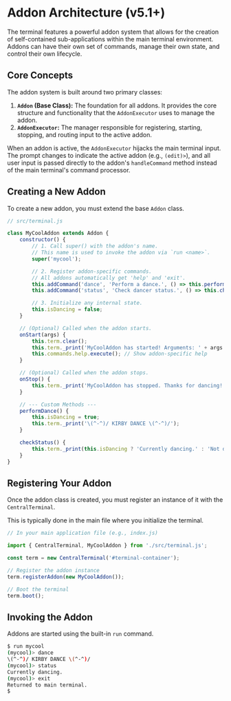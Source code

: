 # Addon Architecture (v5.1+)

The terminal features a powerful addon system that allows for the creation of self-contained sub-applications within the main terminal environment. Addons can have their own set of commands, manage their own state, and control their own lifecycle.

## Core Concepts

The addon system is built around two primary classes:

1.  **`Addon` (Base Class):** The foundation for all addons. It provides the core structure and functionality that the `AddonExecutor` uses to manage the addon.
2.  **`AddonExecutor`:** The manager responsible for registering, starting, stopping, and routing input to the active addon.

When an addon is active, the `AddonExecutor` hijacks the main terminal input. The prompt changes to indicate the active addon (e.g., `(edit)>`), and all user input is passed directly to the addon's `handleCommand` method instead of the main terminal's command processor.

## Creating a New Addon

To create a new addon, you must extend the base `Addon` class.

```javascript
// src/terminal.js

class MyCoolAddon extends Addon {
    constructor() {
        // 1. Call super() with the addon's name.
        // This name is used to invoke the addon via `run <name>`.
        super('mycool');

        // 2. Register addon-specific commands.
        // All addons automatically get 'help' and 'exit'.
        this.addCommand('dance', 'Perform a dance.', () => this.performDance());
        this.addCommand('status', 'Check dancer status.', () => this.checkStatus());

        // 3. Initialize any internal state.
        this.isDancing = false;
    }

    // (Optional) Called when the addon starts.
    onStart(args) {
        this.term.clear();
        this.term._print('MyCoolAddon has started! Arguments: ' + args.join(', '));
        this.commands.help.execute(); // Show addon-specific help
    }

    // (Optional) Called when the addon stops.
    onStop() {
        this.term._print('MyCoolAddon has stopped. Thanks for dancing!');
    }

    // --- Custom Methods ---
    performDance() {
        this.isDancing = true;
        this.term._print('\(^-^)/ KIRBY DANCE \(^-^)/');
    }

    checkStatus() {
        this.term._print(this.isDancing ? 'Currently dancing.' : 'Not dancing.');
    }
}
```

## Registering Your Addon

Once the addon class is created, you must register an instance of it with the `CentralTerminal`.

This is typically done in the main file where you initialize the terminal.

```javascript
// In your main application file (e.g., index.js)

import { CentralTerminal, MyCoolAddon } from './src/terminal.js';

const term = new CentralTerminal('#terminal-container');

// Register the addon instance
term.registerAddon(new MyCoolAddon());

// Boot the terminal
term.boot();
```

## Invoking the Addon

Addons are started using the built-in `run` command.

```bash
$ run mycool
(mycool)> dance
\(^-^)/ KIRBY DANCE \(^-^)/
(mycool)> status
Currently dancing.
(mycool)> exit
Returned to main terminal.
$
```
